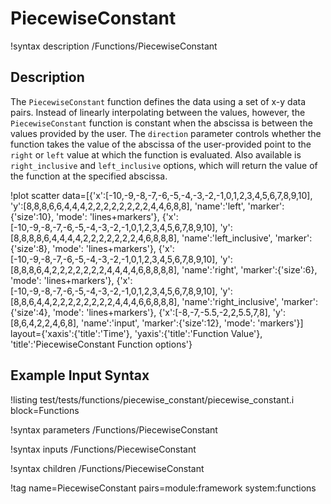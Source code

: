 # PiecewiseConstant

!syntax description /Functions/PiecewiseConstant

## Description

The `PiecewiseConstant` function defines the data using a set of x-y data pairs.  Instead
of linearly interpolating between the values, however, the `PiecewiseConstant` function
is constant when the abscissa is between the values provided by the user.  The `direction`
parameter controls whether the function takes the value of the abscissa of the
user-provided point to the `right` or `left` value at which the function is evaluated.
Also available is `right_inclusive` and `left_inclusive` options, which will return the value
of the function at the specified abscissa.

!plot scatter data=[{'x':[-10,-9,-8,-7,-6,-5,-4,-3,-2,-1,0,1,2,3,4,5,6,7,8,9,10], 'y':[8,8,8,6,6,4,4,4,2,2,2,2,2,2,2,2,4,4,6,8,8], 'name':'left', 'marker':{'size':10}, 'mode': 'lines+markers'},
                    {'x':[-10,-9,-8,-7,-6,-5,-4,-3,-2,-1,0,1,2,3,4,5,6,7,8,9,10], 'y':[8,8,8,8,6,4,4,4,4,2,2,2,2,2,2,2,4,6,8,8,8], 'name':'left_inclusive', 'marker':{'size':8}, 'mode': 'lines+markers'},
                    {'x':[-10,-9,-8,-7,-6,-5,-4,-3,-2,-1,0,1,2,3,4,5,6,7,8,9,10], 'y':[8,8,8,6,4,2,2,2,2,2,2,2,4,4,4,4,6,8,8,8,8], 'name':'right', 'marker':{'size':6}, 'mode': 'lines+markers'},
                    {'x':[-10,-9,-8,-7,-6,-5,-4,-3,-2,-1,0,1,2,3,4,5,6,7,8,9,10], 'y':[8,8,6,4,4,2,2,2,2,2,2,2,2,4,4,4,6,6,8,8,8], 'name':'right_inclusive', 'marker':{'size':4}, 'mode': 'lines+markers'},
                    {'x':[-8,-7,-5.5,-2,2,5.5,7,8], 'y':[8,6,4,2,2,4,6,8], 'name':'input', 'marker':{'size':12}, 'mode': 'markers'}]
                    layout={'xaxis':{'title':'Time'},
                            'yaxis':{'title':'Function Value'},
                            'title':'PiecewiseConstant Function options'}




## Example Input Syntax

!listing test/tests/functions/piecewise_constant/piecewise_constant.i block=Functions

!syntax parameters /Functions/PiecewiseConstant

!syntax inputs /Functions/PiecewiseConstant

!syntax children /Functions/PiecewiseConstant

!tag name=PiecewiseConstant pairs=module:framework system:functions
